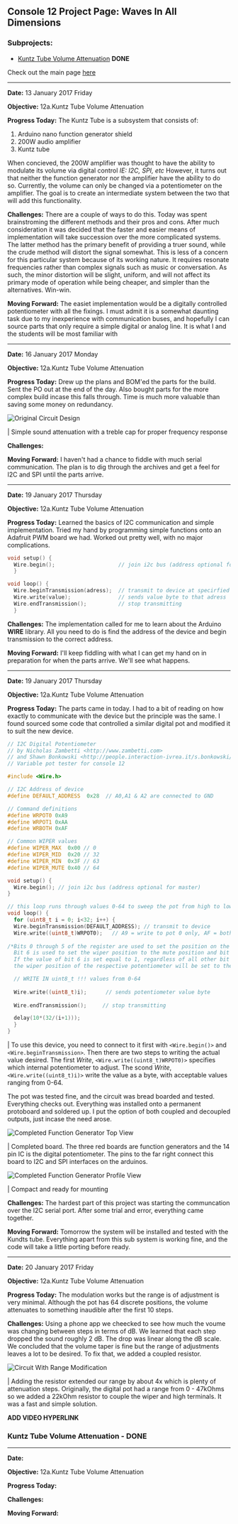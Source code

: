 ## Console 12 Project Page: Waves In All Dimensions 

### Subprojects:
   * [Kuntz Tube Volume Attenuation]() **DONE**

Check out the main page [here](https://TerrenceTran.github.io)

___

**Date:** 13 January 2017 Friday

**Objective:** 12a.Kuntz Tube Volume Attenuation

**Progress Today:** The Kuntz Tube is a subsystem that consists of:

1. Arduino nano function generator shield
2. 200W audio amplifier
3. Kuntz tube 

When concieved, the 200W amplifier was thought to have the ability to modulate its volume via digital control *IE: I2C, SPI, etc* However, it turns out that neither the function generator nor the amplifier have the ability to do so. Currently, the volume can only be changed via a potentiometer on the amplifier. The goal is to create an intermediate system between the two that will add this functionality.

**Challenges:** There are a couple of ways to do this. Today was spent brainstroming the different methods and their pros and cons. After much consideration it was decided that the faster and easier means of implementation will take succession over the more complicated systems. The latter method has the primary benefit of providing a truer sound, while the crude method will distort the signal somewhat. This is less of a concern for this particular system because of its working nature. It requires resonate frequencies rather than complex signals such as music or conversation. As such, the minor distortion will be slight, uniform, and will not affect its primary mode of operation while being cheaper, and simpler than the alternatives. Win-win.

**Moving Forward:** The easiet implementation would be a digitally controlled potentiometer with all the fixings. I must admit it is a somewhat daunting task due to my inexperience with communication buses, and hopefully I can source parts that only require a simple digital or analog line. It is what I and the students will be most familiar with

___

**Date:** 16 January 2017 Monday

**Objective:** 12a.Kuntz Tube Volume Attenuation

**Progress Today:** Drew up the plans and BOM'ed the parts for the build. Sent the PO out at the end of the day. Also bought parts for the more complex build incase this falls through. Time is much more valuable than saving some money on redundancy. 

![Original Circuit Design](https://lh3.googleusercontent.com/yrGs3dPKhOau1yISFIUUBmCXUfzhuavTw5f2iEmavd3ihlRGEJyl-YrpEEz5sKLThQpcNr9mVTurKZojAszPZ6tRuNORf60pU7PPInVRmx_fTFwAktFcomW_4-ttfxqJyV-1ffhIhkclypfx9wH_AI_4uwnHhaM2xnDwr0FkzeLh_DOhzTygpo2hcO4YrdZqDpiSNiFwPYMp0X1rU8tcMNlb4zl1urHG-qjfMB2DmCTDro5R2zFSxjB_E0WBxgmvotcV-Z4k_56FWgVX80wBOTnoh9jiBKPaq-ZxYwYSZcnp6cfHf9MjNrR71gOBtL5czLm8qxQv0pnln-XD88ZwWtc-XnYNqEvDWePi8uCeVUzTKpXRYseblnFazFhyGZW4fmhabGsdVI_rzsUq_xpWqt113cFHKmGapcXuEyxhoiSCtk-K-MZ1qmg8MWGn95GY7_7iqXGggxOgL1-RjKksiKMcJ390rFdZpfCdzvtLOLX2mmcW3f17MpuLZcd3pYNduRGn1gu_yqRvuOUmUKDJ9hlHiWF0tIcER1z-JoiPL918XLImMvdZmhWzyp-3aBIPzURJ8t4R-RlfKl9y0DRDzGJBsEy1WKpS4XYF2zPzu7AvSlAQ_wSKTvylO13xjwMdYnH4_wXLXn4_6zKGciK1QPOEqygzXz2IOtc9DhdUcQ=w100-h150-no)

   | Simple sound attenuation with a treble cap for proper frequency response

**Challenges:** 

**Moving Forward:** I haven't had a chance to fiddle with much serial communication. The plan is to dig through the archives and get a feel for I2C and SPI until the parts arrive.

___

**Date:** 19 January 2017 Thursday

**Objective:** 12a.Kuntz Tube Volume Attenuation

**Progress Today:** Learned the basics of I2C communication and simple implementation. Tried my hand by programming simple functions onto an Adafruit PWM board we had. Worked out pretty well, with no major complications.

```cpp
void setup() {
  Wire.begin();                    // join i2c bus (address optional for master)
  }

void loop() {
  Wire.beginTransmission(adress);  // transmit to device at specirfied address
  Wire.write(value);               // sends value byte to that adress
  Wire.endTransmission();          // stop transmitting
  }
```

**Challenges:** The implementation called for me to learn about the Arduino **WIRE** library. All you need to do is find the address of the device and begin transmission to the correct address. 

**Moving Forward:** I'll keep fiddling with what I can get my hand on in preparation for when the parts arrive. We'll see what happens.

___

**Date:** 19 January 2017 Thursday

**Objective:** 12a.Kuntz Tube Volume Attenuation

**Progress Today:** The parts came in today. I had to a bit of reading on how exactly to communicate with the device but the principle was the same. I found sourced some code that controlled a similar digital pot and modified it to suit the new device.

```cpp
// I2C Digital Potentiometer
// by Nicholas Zambetti <http://www.zambetti.com>
// and Shawn Bonkowski <http://people.interaction-ivrea.it/s.bonkowski/>
// Variable pot tester for console 12

#include <Wire.h>

// I2C Address of device
#define DEFAULT_ADDRESS  0x28  // A0,A1 & A2 are connected to GND

// Command definitions
#define WRPOT0 0xA9
#define WRPOT1 0xAA
#define WRBOTH 0xAF

// Common WIPER values
#define WIPER_MAX  0x00 // 0
#define WIPER_MID  0x20 // 32
#define WIPER_MIN  0x3F // 63
#define WIPER_MUTE 0x40 // 64

void setup() {
  Wire.begin(); // join i2c bus (address optional for master)
}

// this loop runs through values 0-64 to sweep the pot from high to low (low pin and sweeper pin)
void loop() {
  for (uint8_t i = 0; i<32; i++) {
  Wire.beginTransmission(DEFAULT_ADDRESS); // transmit to device 
  Wire.write((uint8_t)WRPOT0);   // A9 = write to pot 0 only, AF = both pots
  
/*Bits 0 through 5 of the register are used to set the position on the resistor array
  Bit 6 is used to set the wiper position to the mute position and bit 7 is a don’t care
  If the value of bit 6 is set equal to 1, regardless of all other bit values, 
  the wiper position of the respective potentiometer will be set to the mute position.*/

  // WRITE IN uint8_t !!! values from 0-64
  
  Wire.write((uint8_t)i);      // sends potentiometer value byte 
  
  Wire.endTransmission();     // stop transmitting

  delay(10*(32/(i+1)));
  }
}
```

   | To use this device, you need to connect to it first with `<Wire.begin()>` and `<Wire.beginTransmission>`. Then there are two steps to writing the actual value desired. The first *Write*, `<Wire.write((uint8_t)WRPOT0)>` specifies which internal potentiometer to adjust. The scond *Write*, `<Wire.write((uint8_t)i)>` write the value as a byte, with acceptable values ranging from 0-64. 
   
The pot was tested fine, and the circuit was bread boarded and tested. Everything checks out. Everything was installed onto a permanent protoboard and soldered up. I put the option of both coupled and decoupled outputs, just incase the need arose. 

![Completed Function Generator Top View](https://lh3.googleusercontent.com/8Xz53yVcgIY5xsKu8-AWBn3NS9ZcI6R0Zi-4XMTI0_Wkswjd0j1LSvzmLonglK6sf7Ap1gwHBuQ1eSuZh3E_XGQLXrV_XfpQC6t_PNrC74asU6Qf2cnn3kUbNxRxCAY7Y4FwaaQIPA82Hy5FM69MFbDmSpAjbza4KvZb8aiE34dYt2EE4Ln2dOcNyWnjft_n1OJfxF-EBt_QJYFzY00TPzBnAnSPfPJwKlEzemUwXIIr2VO0q_mgM4eDRBEZ3k50BzCjcuuz9_YNDvy8kGRfdq_5NG3u8Wc9sBeklhEbK3AYbufEFAndr43IDz830WZ0Z1hGYQw2AHPlN-Y2yLnjYqNvDJzXoQ8b7fMroP-3Sn9Mz4KW0hjof7BmagQhWjAGlX-e01jX_tNfMddAWlJhYD21HGq4lNSwDrwRHw4TFw1SC4GPZwECI3lQdmq4SHtJGAAO6lS_mbQpPe1ObAocwjKN0ouHnlpjtrGTzi7bPQoKDwlSbjDr6JaFbGTHw_QH_Rn5EyGym_qxFHe-hM-uqJyEdj2e-8oIhBOu6cJfcYtN0dB0Nlq_A_QBmEaSpy_rzIYH2aiLT5E-UkrgoO_eGMszBJ-Nyg_bLHydDwjXkiy4AeAptMWz0vx12HagNL_6XC-Qe37d-wX-U0Xss4C5OEJe9yjhoobwnSvmWbxdqQ=w1760-h990-no)

   | Completed board. The three red boards are function generators and the 14 pin IC is the digital potentiometer. The pins to the far right connect this board to I2C and SPI interfaces on the arduinos.
   
![Completed Function Generator Profile View](https://lh3.googleusercontent.com/oFZ0lBuV0O5HzPxJBDTVWZ8QwsxgfsVMxESpHzW85s3U3Dfbo_JCU5fuR4jZNcHC1ZVdYNJ2KUWV2zSYBT5p8M28CgbU72Wlh9CnKtfImfEkGhkAFt2D1HoByy405ZnvqkO3_wlGkeGSgk5qZ28eTM420NCcUq75tr1T8A4gEpB56rrQVmnwkzp7a2HFloY9VD_Xlp4nnUR4aRBSPvKUZJlPXrCSdoc0Sri7nBG2obaopBokJgOJRpCOBZ27Eirv5rsi3KKs6RWzwk2AetIGaoQi7IzsThX-CdB0I4lBkfUlqYrQMK84CFDffJgodnobOelmoLZ8TQ2u5xkSni5KpyM1NfexeqSQYkdxqDVBpTQc3a3LKk3ultQYRLZKToht6rXJJqVBQ9spmED4SXP9rimnLKOuUL5JtfNSC7JLXPwsi7VwGPbe_ZBv9khyueqDJ_C05mFBGYTxokcRo1FcaRO1CXPMleVbO3ItSCcezxLChoAjQ0chZkEQoRks2lmy2IpGsSqzJXFs298siwJvmZOrWpU5AF0OIU41TUhFP-5Da5CDtWTQZumyVkbrwkMt0sJipI4RyKmr0yaOfkFjSnTHVqizrihhKnJG6ikVO_DHDA5kYOcuHntNdcMnUWsBXo73hdxd5Y1Q3oxPJCC_tb-wIKTZr_5aRuLfprJ5Fw=w1760-h990-no)

   | Compact and ready for mounting 

**Challenges:** The hardest part of this project was starting the communcation over the I2C serial port. After some trial and error, everything came together. 

**Moving Forward:** Tomorrow the system will be installed and tested with the Kundts tube. Everything apart from this sub system is working fine, and the code will take a little porting before ready. 

___

**Date:** 20 January 2017 Friday

**Objective:** 12a.Kuntz Tube Volume Attenuation

**Progress Today:** The modulation works but the range is of adjustment is very minimal. Although the pot has 64 discrete positions, the volume attenuates to something inaudible after the first 10 steps. 

**Challenges:** Using a phone app we cheecked to see how much the voume was changing between steps in terms of dB. We learned that each step dropped the sound roughly 2 dB. The drop was linear along the dB scale. We concluded that the volume taper is fine but the range of adjustments leaves a lot to be desired. To fix that, we added a coupled resistor.

![Circuit With Range Modification](https://lh3.googleusercontent.com/pVDUvdcoicgn5EI7RcbVmHaVETdKPVP77rsgjJHZjD4WSwH7qzZNSg9zElnISYw6MzC9DbCT3R_Css0l1GoTG2Hc9a_ydhKBkm65luK2ZEo9ctapK4TGsJBFCC1avXJ9JxBSu79s157bb1MjdX2_2td6WT37mWSwQeXWJ_4w0Sh3m8NS845xRDFL-WQrC4-0Tmi2ji5RbgkOE9djc7E7-YcapnelOOP2ewLU6mYQ3Yqx4m45khz8F2zcpSdBajKCS-_aSkKLsa8_HNmrQ3FUpQAJx8k616CPw5TV7iR0gwVQh5lEIW7Z0EB2vQYZJyNIEwq4nDM2IiGF2t5L2K1Emaf2u-E5--cJ90U4DYkKZ5Strx9cWehyfP77M9UzdtcGT5BAxMS6B33YGl-DxHr5YT3uk7KfKn4tm6FSqM4nspal-8SxWNWXrE2G2OZlMq6y5I2Y_JDu7kYVbHVlepnRnRCD7lmbxjNZQEfleLHfN9QcP2hXTz-Ws1gj_EwFoFAujvxhcb15EP-E7jrSqM8HmTKiGS7b2NGOmubU-V5zXOdpSiWNwSGDKf74hpIpm6teBwrFEpqi6h1XLKaFPft2Bot-yFl4rZSvF-ZLKj23QdEbsdsJI4Y4nhW33CGRL345dmidzAwS5PyIYGdT5b5L4oXb7S7cryUC0kXpol1p7w=w125-h200-no)

   | Adding the resistor extended our range by about 4x which is plenty of attenuation steps. Originally, the digital pot had a range from 0 - 47kOhms so we added a 22kOhm resistor to couple the wiper and high terminals. It was a fast and simple solution.
   
**ADD VIDEO HYPERLINK**

### Kuntz Tube Volume Attenuation - **DONE**

___

**Date:** 

**Objective:** 12a.Kuntz Tube Volume Attenuation

**Progress Today:** 

**Challenges:** 

**Moving Forward:**
